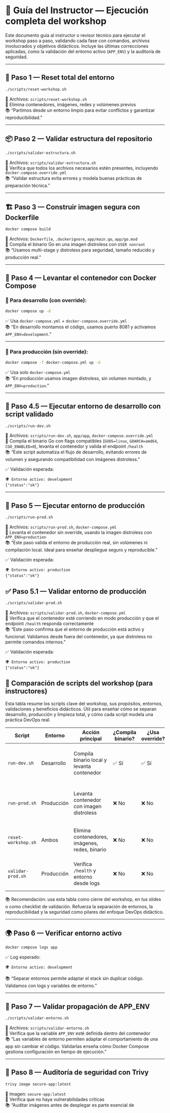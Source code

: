 # 🧠 Guía del Instructor — Ejecución completa del workshop

Este documento guía al instructor o revisor técnico para ejecutar el workshop paso a paso, validando cada fase con comandos, archivos involucrados y objetivos didácticos. Incluye las últimas correcciones aplicadas, como la validación del entorno activo (`APP_ENV`) y la auditoría de seguridad.

---

## 🔁 Paso 1 — Reset total del entorno

```bash
./scripts/reset-workshop.sh
```

📂 Archivos: `scripts/reset-workshop.sh`  
🎯 Elimina contenedores, imágenes, redes y volúmenes previos  
📚 “Partimos desde un entorno limpio para evitar conflictos y garantizar reproducibilidad.”

---

## 📦 Paso 2 — Validar estructura del repositorio

```bash
./scripts/validar-estructura.sh
```

📂 Archivos: `scripts/validar-estructura.sh`  
🎯 Verifica que todos los archivos necesarios estén presentes, incluyendo `docker-compose.override.yml`  
📚 “Validar estructura evita errores y modela buenas prácticas de preparación técnica.”

---

## 🏗️ Paso 3 — Construir imagen segura con Dockerfile

```bash
docker compose build
```

📂 Archivos: `Dockerfile`, `.dockerignore`, `app/main.go`, `app/go.mod`  
🎯 Compila el binario Go en una imagen distroless con `USER nonroot`  
📚 “Usamos multi-stage y distroless para seguridad, tamaño reducido y producción real.”

---

## 🐳 Paso 4 — Levantar el contenedor con Docker Compose

### 🔧 Para desarrollo (con override):

```bash
docker compose up -d
```

✅ Usa `docker-compose.yml` + `docker-compose.override.yml`  
📚 “En desarrollo montamos el código, usamos puerto 8081 y activamos `APP_ENV=development`.”

---

### 🔐 Para producción (sin override):

```bash
docker compose -f docker-compose.yml up -d
```

✅ Usa solo `docker-compose.yml`  
📚 “En producción usamos imagen distroless, sin volumen montado, y `APP_ENV=production`.”


---

## 🧠 Paso 4.5 — Ejecutar entorno de desarrollo con script validado

```bash
./scripts/run-dev.sh
```

📂 Archivos: `scripts/run-dev.sh`, `app/app`, `docker-compose.override.yml`  
🎯 Compila el binario Go con flags compatibles (`GOOS=linux`, `GOARCH=amd64`, `CGO_ENABLED=0`), levanta el contenedor y valida el endpoint `/health`  
📚 “Este script automatiza el flujo de desarrollo, evitando errores de volumen y asegurando compatibilidad con imágenes distroless.”

✅ Validación esperada:

```
🌍 Entorno activo: development
{"status":"ok"}
```

---

## 🚀 Paso 5 — Ejecutar entorno de producción

```bash
./scripts/run-prod.sh
```

📂 Archivos: `scripts/run-prod.sh`, `docker-compose.yml`  
🎯 Levanta el contenedor sin override, usando la imagen distroless con `APP_ENV=production`  
📚 “Este paso valida el entorno de producción real, sin volúmenes ni compilación local. Ideal para enseñar despliegue seguro y reproducible.”

✅ Validación esperada:

```
🌍 Entorno activo: production
{"status":"ok"}
```

## ✅ Paso 5.1 — Validar entorno de producción

```bash
./scripts/validar-prod.sh
```

📂 Archivos: `scripts/validar-prod.sh`, `docker-compose.yml`  
🎯 Verifica que el contenedor esté corriendo en modo producción y que el endpoint `/health` responda correctamente  
📚 “Este paso confirma que el entorno de producción está activo y funcional. Validamos desde fuera del contenedor, ya que distroless no permite comandos internos.”

✅ Validación esperada:

```
🌍 Entorno activo: production
{"status":"ok"}
```

## 🧩 Comparación de scripts del workshop (para instructores)

Esta tabla resume los scripts clave del workshop, sus propósitos, entornos, validaciones y beneficios didácticos. Útil para enseñar cómo se separan desarrollo, producción y limpieza total, y cómo cada script modela una práctica DevOps real.

| Script                  | Entorno       | Acción principal                              | ¿Compila binario? | ¿Usa override? | ¿Expone puerto? | Validación incluida | Uso didáctico clave                                                                 |
|------------------------|---------------|-----------------------------------------------|-------------------|----------------|------------------|----------------------|-------------------------------------------------------------------------------------|
| `run-dev.sh`           | Desarrollo    | Compila binario local y levanta contenedor    | ✅ Sí              | ✅ Sí           | `8081:8080`       | ✅ `/health` + logs   | Enseña montaje de volúmenes, compilación cruzada y validación en distroless        |
| `run-prod.sh`          | Producción    | Levanta contenedor con imagen distroless      | ❌ No              | ❌ No           | `8080:8080`       | ✅ `/health` + logs   | Enseña despliegue seguro, sin dependencias locales ni override                     |
| `reset-workshop.sh`    | Ambos         | Elimina contenedores, imágenes, redes, binario| ❌ No              | ❌ No           | ❌                | ✅ Verificación final | Enseña reproducibilidad, limpieza total y control de residuos                      |
| `validar-prod.sh`      | Producción    | Verifica `/health` y entorno desde logs       | ❌ No              | ❌ No           | `8080`            | ✅ `/health` + logs   | Enseña validación externa en distroless sin acceso shell                           |

📚 Recomendación: usa esta tabla como cierre del workshop, en tus slides o como checklist de validación. Refuerza la separación de entornos, la reproducibilidad y la seguridad como pilares del enfoque DevOps didáctico.


---

## 🌍 Paso 6 — Verificar entorno activo

```bash
docker compose logs app
```

✅ Log esperado:

```
🌍 Entorno activo: development
```

📚 “Separar entornos permite adaptar el stack sin duplicar código. Validamos con logs y variables de entorno.”

---

## 🧠 Paso 7 — Validar propagación de APP_ENV

```bash
./scripts/validar-entorno.sh
```

📂 Archivos: `scripts/validar-entorno.sh`  
🎯 Verifica que la variable `APP_ENV` esté definida dentro del contenedor  
📚 “Las variables de entorno permiten adaptar el comportamiento de una app sin cambiar el código. Validarlas enseña cómo Docker Compose gestiona configuración en tiempo de ejecución.”

---

## 🔐 Paso 8 — Auditoría de seguridad con Trivy

```bash
trivy image secure-app:latest
```

📂 Imagen: `secure-app:latest`  
🎯 Verifica que no haya vulnerabilidades críticas  
📚 “Auditar imágenes antes de desplegar es parte esencial de
